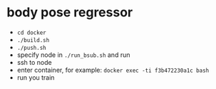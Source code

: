 # body pose regressor

- `cd docker`
- `./build.sh`
- `./push.sh`
- specify node in `./run_bsub.sh` and run
- ssh to node
- enter container, for example: `docker exec -ti f3b472230a1c bash`
- run you train
